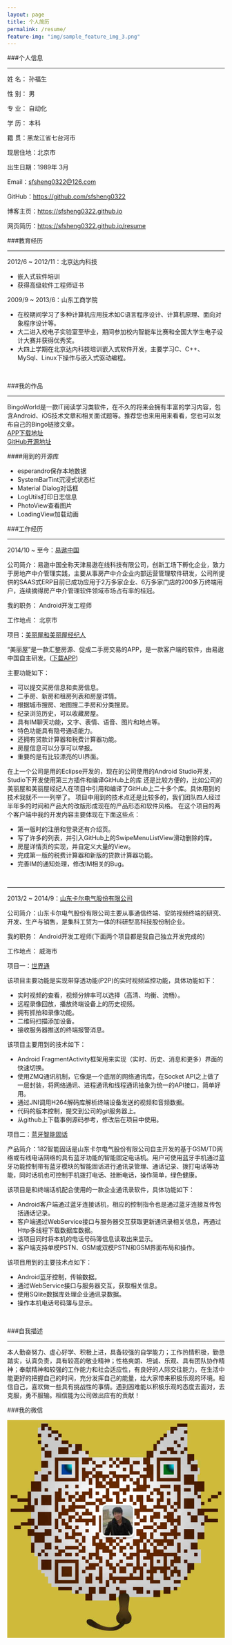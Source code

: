 ```yaml
---
layout: page
title: 个人简历
permalink: /resume/
feature-img: "img/sample_feature_img_3.png"
---
```


###个人信息
***

姓	名：	孙福生

性	别：	男

专	业：	自动化

学	历：	本科

籍	贯：黑龙江省七台河市

现居住地：北京市

出生日期：1989年 3月

Email：sfsheng0322@126.com

GitHub：https://github.com/sfsheng0322

博客主页：https://sfsheng0322.github.io

网页简历：https://sfsheng0322.github.io/resume
<br/>

###教育经历
***

2012/6 ~ 2012/11：北京达内科技

* 嵌入式软件培训
* 获得高级软件工程师证书

2009/9 ~ 2013/6：山东工商学院

* 在校期间学习了多种计算机应用技术如C语言程序设计、计算机原理、面向对象程序设计等。
* 大二进入校电子实验室至毕业，期间参加校内智能车比赛和全国大学生电子设计大赛并获得优秀奖。
* 大四上学期在北京达内科技培训嵌入式软件开发，主要学习C、C++、MySql、Linux下操作与嵌入式驱动编程。
<br/>

###我的作品
***

BingoWorld是一款IT阅读学习类软件，在不久的将来会拥有丰富的学习内容，包含Android、iOS技术文章和相关面试题等。推荐您也来用用来看看，您也可以发布自己的Bingo链接文章。<br/>
[APP下载地址](https://fir.im/bingoworld)<br/>
[GitHub开源地址](https://github.com/sfsheng0322/Bingo)<br/>

####用到的开源库

* esperandro保存本地数据
* SystemBarTint沉浸式状态栏
* Material Dialog对话框
* LogUtils打印日志信息
* PhotoView查看图片
* LoadingView加载动画

###工作经历
***

2014/10 ~ 至今：[易遨中国](http://www.eallcn.com/)

公司简介：易遨中国全称天津易遨在线科技有限公司，创新工场下孵化企业，致力于房地产中介管理实践，主要从事房产中介企业内部运营管理软件研发，公司所提供的SAAS式ERP目前已成功应用于2万多家企业、6万多家门店的200多万终端用户，连续摘得房产中介管理软件领域市场占有率的桂冠。

我的职务：	Android开发工程师

工作地点：	北京市

项目：[美丽屋和美丽屋经纪人](http://baike.baidu.com/link?url=pJ9etmYmcMOiEQo3Ol6ImD-pTkmKqpnihtdePTrSXHvcoshLfi0AhC8_gEWQO0bhVBxmQObC62VsKibT2Ne6dK)

“美丽屋”是一款汇整房源、促成二手房交易的APP，是一款客户端的软件，由易遨中国自主研发。([下载APP](https://dl.eallcn.com/meiliwu/c/android))

主要功能如下：

* 可以提交买房信息和卖房信息。
* 二手房、新房和租房列表和房屋详情。
* 根据城市搜房、地图搜二手房和分类搜房。
* 纪录浏览历史，可以收藏房屋。
* 具有IM聊天功能，文字、表情、语音、图片和地点等。
* 特色功能具有隐号通话能力。
* 还拥有贷款计算器和税费计算器功能。
* 房屋信息可以分享可以举报。
* 重要的是有比较漂亮的UI界面。

在上一个公司是用的Eclipse开发的，现在的公司使用的Android Studio开发，Studio下开发使用第三方插件和编译GitHub上的库
还是比较方便的，比如公司的美丽屋和美丽屋经纪人在项目中引用和编译了GitHub上二十多个库。具体用到的技术我就不一一列举了。
项目中用到的技术点还是比较多的，我们团队四人经过半年多的时间和产品大的改版形成现在的产品形态和软件风格。
在这个项目的两个客户端中我的开发内容主要体现在下面这些点：

* 第一版时的注册和登录还有介绍页。
* 写了许多的列表，并引入GitHub上的SwipeMenuListView滑动删除的库。
* 房屋详情页的实现，并自定义大量的View。
* 完成第一版的税费计算器和新版的贷款计算器功能。
* 完善IM的通知处理，修改IM相关的Bug。
<br/>

***

2013/2 ~ 2014/9：[山东卡尔电气股份有限公司](http://www.kaer.cn/)

公司简介：山东卡尔电气股份有限公司主要从事通信终端、安防视频终端的研究、开发、生产与销售，是集科工贸为一体的科研型高科技股份制企业。

我的职务：	Android开发工程师(下面两个项目都是我自己独立开发完成的)

工作地点：	威海市

项目一：[世界通](http://www.kaer.cn/pro-836.html)

该项目主要功能是实现带穿透功能(P2P)的实时视频监控功能，具体功能如下：

* 实时视频的查看，视频分辨率可以选择（高清、均衡、流畅）。	
* 远程录像回放，播放终端设备上的历史视频。	
* 拥有抓拍和录像功能。	
* 二维码扫描添加设备。	
* 接收服务器推送的终端报警消息。	

该项目主要用到的技术如下：

* Android FragmentActivity框架用来实现（实时、历史、消息和更多）界面的快速切换。	
* 使用ZMQ通讯机制，它像是一个底层的网络通讯库，在Socket API之上做了一层封装，将网络通讯、进程通讯和线程通讯抽象为统一的API接口，简单好用。	
* 通过JNI调用H264解码库解析终端设备发送的视频和音频数据。	
* 代码的版本控制，提交到公司的git服务器上。	
* 从github上下载事例源码参考，修改后在项目中使用。	

项目二：[蓝牙智能固话](http://www.kaer.cn/pro-834.html)

产品简介：182智能固话是山东卡尔电气股份有限公司自主开发的基于GSM/TD网络或有线电话网络的具有蓝牙功能的智能固定电话机。用户可使用蓝牙手机通过蓝牙功能控制带有蓝牙模块的智能固话进行通讯录管理、通话记录、拨打电话等功能，同时话机也可控制手机拨打电话、挂断电话，操作简单，绿色健康。

该项目是和终端话机配合使用的一款企业通讯录软件，具体功能如下：

* Android客户端通过蓝牙连接话机，相应的控制指令也是通过蓝牙连接互传包括通话记录。
* 客户端通过WebService接口与服务器交互获取更新通讯录相关信息，再通过Http多线程下载数据库数据。
* 该项目同时将本机的电话号码簿信息读取出来显示。
* 客户端支持单模PSTN、GSM或双模PSTN和GSM界面布局和操作。

该项目用到的主要技术点如下：

* Android蓝牙控制，传输数据。
* 通过WebService接口与服务器交互，获取相关信息。
* 使用SQlite数据库处理企业通讯录数据。
* 操作本机电话号码簿与显示。
<br/>

###自我描述
***
本人勤奋努力、虚心好学、积极上进，具备较强的自学能力；工作热情积极，勤恳踏实，认真负责，具有较高的敬业精神；性格爽朗、坦诚、乐观、具有团队协作精神；奉献精神和较强的工作能力和社会适应性，有良好的人际交往能力。在生活中能更好的把握自己的时间，充分发挥自己的能量，给大家带来积极乐观的环境。相信自己，喜欢做一些具有挑战性的事情。遇到困难能以积极乐观的态度去面对，去克服，勇不服输。相信能为公司做出应有的贡献！

###我的微信

![](/img/my_wechat.png)




